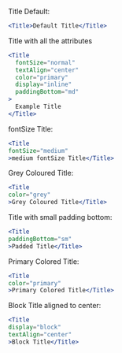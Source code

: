 Title Default:

```jsx
<Title>Default Title</Title>
```

Title with all the attributes
```jsx
<Title
  fontSize="normal"
  textAlign="center"
  color="primary"
  display="inline"
  paddingBottom="md"
>
  Example Title
</Title>
```
fontSize Title:

```jsx
<Title
fontSize="medium"
>medium fontSize Title</Title>
```

Grey Coloured Title:

```jsx
<Title
color="grey"
>Grey Coloured Title</Title>
```

Title with small padding bottom:

```jsx
<Title
paddingBottom="sm"
>Padded Title</Title>
```

Primary Colored Title:
```jsx
<Title
color="primary"
>Primary Colored Title</Title>
```

Block Title aligned to center:

```jsx
<Title
display="block"
textAlign="center"
>Block Title</Title>
```


